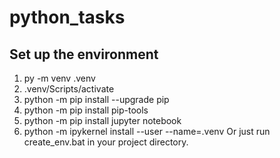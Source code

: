 # python_tasks


## Set up the environment
1. py -m venv .venv
2. .venv/Scripts/activate
3. python -m pip install --upgrade pip
4. python -m pip install pip-tools
5. python -m pip install jupyter notebook
6. python -m ipykernel install --user --name=.venv
 Or just run create_env.bat in your project directory.

